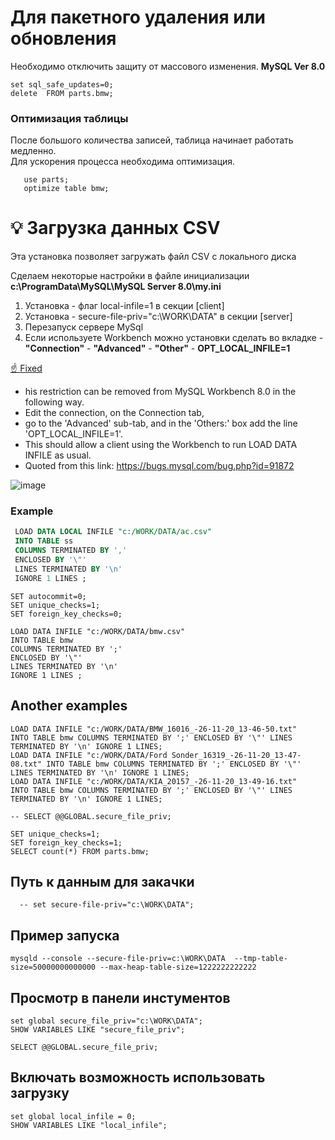 # Для пакетного удаления или обновления 
Необходимо отключить защиту от массового изменения.
**MySQL Ver 8.0**

```mysql
set sql_safe_updates=0;
delete  FROM parts.bmw;
```

### Оптимизация таблицы 
После большого количества записей, таблица начинает работать медленно.  
Для ускорения процесса необходима оптимизация. 

```mysql
   use parts;
   optimize table bmw;
```

# 💡 Загрузка данных CSV 
 Эта установка позволяет загружать файл CSV с локального диска

Сделаем некоторые настройки в файле инициализации **c:\ProgramData\MySQL\MySQL Server 8.0\my.ini** 

1. Установка - флаг local-infile=1 в секции [client]
2. Установка - secure-file-priv="c:\WORK\DATA" в секции [server]
3. Перезапуск сервере MySql
4. Если используете Workbench можно установки сделать во вкладке - **"Connection"** - **"Advanced"** - **"Other"** - **OPT_LOCAL_INFILE=1**


 [☝ Fixed](https://stackoverflow.com/questions/63361962/error-2068-hy000-load-data-local-infile-file-request-rejected-due-to-restrict)   
 
- his restriction can be removed from MySQL Workbench 8.0 in the following way. 
- Edit the connection, on the Connection tab, 
- go to the 'Advanced' sub-tab, and in the 'Others:' box add the line 'OPT_LOCAL_INFILE=1'.
- This should allow a client using the Workbench to run LOAD DATA INFILE as usual.
- Quoted from this link: https://bugs.mysql.com/bug.php?id=91872

![image](https://github.com/Gitart/Mysql/assets/3950155/4f41a1a0-51a0-420d-961b-04dd9e35172f)

### Example 
```sql
 LOAD DATA LOCAL INFILE "c:/WORK/DATA/ac.csv"  
 INTO TABLE ss 
 COLUMNS TERMINATED BY ',' 
 ENCLOSED BY '\"' 
 LINES TERMINATED BY '\n' 
 IGNORE 1 LINES ;
```


```mysql
SET autocommit=0;
SET unique_checks=1;
SET foreign_key_checks=0;

LOAD DATA INFILE "c:/WORK/DATA/bmw.csv"
INTO TABLE bmw
COLUMNS TERMINATED BY ';'
ENCLOSED BY '\"'
LINES TERMINATED BY '\n'
IGNORE 1 LINES ;
```

## Another examples
```mysql
LOAD DATA INFILE "c:/WORK/DATA/BMW_16016_-26-11-20_13-46-50.txt"         INTO TABLE bmw COLUMNS TERMINATED BY ';' ENCLOSED BY '\"' LINES TERMINATED BY '\n' IGNORE 1 LINES;
LOAD DATA INFILE "c:/WORK/DATA/Ford Sonder_16319_-26-11-20_13-47-08.txt" INTO TABLE bmw COLUMNS TERMINATED BY ';' ENCLOSED BY '\"' LINES TERMINATED BY '\n' IGNORE 1 LINES;
LOAD DATA INFILE "c:/WORK/DATA/KIA_20157_-26-11-20_13-49-16.txt"         INTO TABLE bmw COLUMNS TERMINATED BY ';' ENCLOSED BY '\"' LINES TERMINATED BY '\n' IGNORE 1 LINES;

-- SELECT @@GLOBAL.secure_file_priv;

SET unique_checks=1;
SET foreign_key_checks=1;
SELECT count(*) FROM parts.bmw;
```

## Путь к данным для закачки
```
  -- set secure-file-priv="c:\WORK\DATA";
```

## Пример запуска
```
mysqld --console --secure-file-priv=c:\WORK\DATA  --tmp-table-size=50000000000000 --max-heap-table-size=1222222222222
```
  
## Просмoтр  в панели инстументов 

```
set global secure_file_priv="c:\WORK\DATA";
SHOW VARIABLES LIKE "secure_file_priv";

SELECT @@GLOBAL.secure_file_priv;
```

## Включать возможность использовать загрузку
```
set global local_infile = 0;
SHOW VARIABLES LIKE "local_infile";
```
